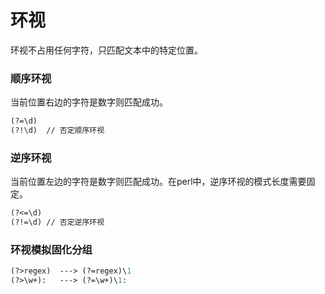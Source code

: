 # 环视

环视不占用任何字符，只匹配文本中的特定位置。

### 顺序环视

当前位置右边的字符是数字则匹配成功。

```perl
(?=\d)
(?!\d)  // 否定顺序环视
```

### 逆序环视

当前位置左边的字符是数字则匹配成功。在perl中，逆序环视的模式长度需要固定。

```perl
(?<=\d)
(?!=\d) // 否定逆序环视
```

### 环视模拟固化分组

```perl
(?>regex)  ---> (?=regex)\1
(?>\w+):   ---> (?=\w+)\1:
```

